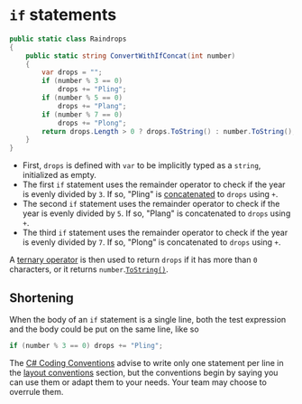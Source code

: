 # `if` statements

```csharp
public static class Raindrops
{
    public static string ConvertWithIfConcat(int number)
    {
        var drops = "";
        if (number % 3 == 0)
            drops += "Pling";
        if (number % 5 == 0)
            drops += "Plang";
        if (number % 7 == 0)
            drops += "Plong";
        return drops.Length > 0 ? drops.ToString() : number.ToString();
    }
}
```

- First, `drops` is defined with `var` to be implicitly typed as a `string`, initialized as empty.
- The first `if` statement uses the remainder operator to check if the year is evenly divided by `3`.
If so, "Pling" is [concatenated][concatenate] to `drops` using `+`.
- The second `if` statement uses the remainder operator to check if the year is evenly divided by `5`.
If so, "Plang" is concatenated to `drops` using `+`.
- The third `if` statement uses the remainder operator to check if the year is evenly divided by `7`.
If so, "Plong" is concatenated to `drops` using `+`.

A [ternary operator][ternary] is then used to return `drops` if it has more than `0` characters,
or  it returns `number`.[`ToString()`][tostring].


## Shortening

When the body of an `if` statement is a single line, both the test expression and the body could be put on the same line, like so

```csharp
if (number % 3 == 0) drops += "Pling";
```

The [C# Coding Conventions][coding-conventions] advise to write only one statement per line in the [layout conventions][layout-conventions] section,
but the conventions begin by saying you can use them or adapt them to your needs.
Your team may choose to overrule them.

[var]: https://learn.microsoft.com/en-us/dotnet/csharp/language-reference/statements/declarations
[coding-conventions]: https://learn.microsoft.com/en-us/dotnet/csharp/fundamentals/coding-style/coding-conventions
[layout-conventions]: https://learn.microsoft.com/en-us/dotnet/csharp/fundamentals/coding-style/coding-conventions#layout-conventions
[concatenate]: https://learn.microsoft.com/en-us/dotnet/csharp/how-to/concatenate-multiple-strings
[ternary]: https://learn.microsoft.com/en-us/dotnet/csharp/language-reference/operators/conditional-operator
[tostring]: https://learn.microsoft.com/en-us/dotnet/api/system.object.tostring

